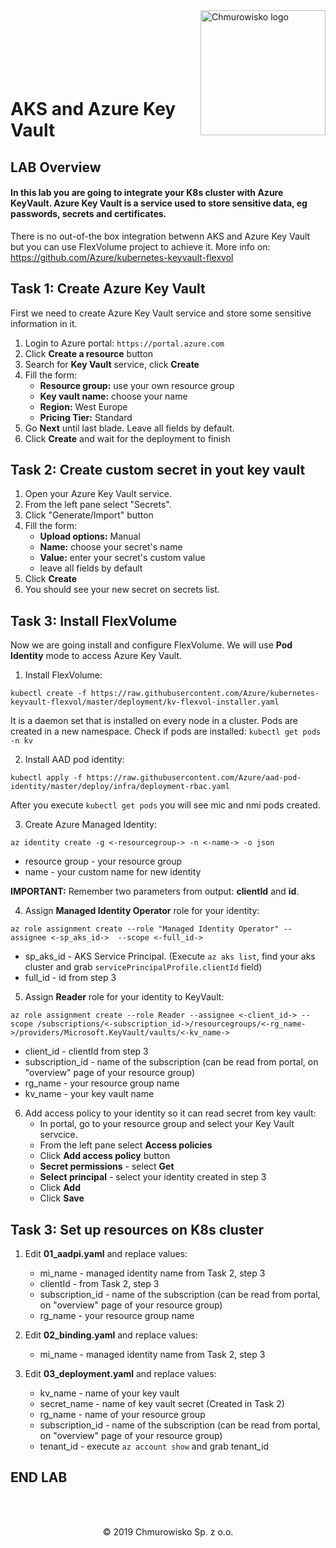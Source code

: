 <img src="../../../img/logo.png" alt="Chmurowisko logo" width="200" align="right">
<br><br>
<br><br>
<br><br>

# AKS and Azure Key Vault

## LAB Overview

#### In this lab you are going to integrate your K8s cluster with Azure KeyVault. Azure Key Vault is a service used to store sensitive data, eg passwords, secrets and certificates.

There is no out-of-the box integration betwenn AKS and Azure Key Vault but you can use FlexVolume project to achieve it. More info on: https://github.com/Azure/kubernetes-keyvault-flexvol


## Task 1: Create Azure Key Vault
First we need to create Azure Key Vault service and store some sensitive information in it.

1. Login to Azure portal: `https://portal.azure.com`
2. Click **Create a resource** button
3. Search for **Key Vault** service, click **Create**
4. Fill the form:
   - **Resource group:** use your own resource group
   - **Key vault name:** choose your name
   - **Region:** West Europe
   - **Pricing Tier:** Standard
5. Go **Next** until last blade. Leave all fields by default.
6. Click **Create** and wait for the deployment to finish

## Task 2: Create custom secret in yout key vault
1. Open your Azure Key Vault service.
2. From the left pane select "Secrets".
3. Click "Generate/Import" button
4. Fill the form:
   - **Upload options:** Manual
   - **Name:** choose your secret's name
   - **Value:** enter your secret's custom value
   - leave all fields by default
5. Click **Create**
6. You should see your new secret on secrets list.

## Task 3: Install FlexVolume
Now we are going install and configure FlexVolume. We will use **Pod Identity** mode to access Azure Key Vault.
1. Install FlexVolume:
   
`kubectl create -f https://raw.githubusercontent.com/Azure/kubernetes-keyvault-flexvol/master/deployment/kv-flexvol-installer.yaml`

It is a daemon set that is installed on every node in a cluster. Pods are created in a new namespace. Check if pods are installed:
`kubectl get pods -n kv`

2. Install AAD pod identity:
   
`kubectl apply -f https://raw.githubusercontent.com/Azure/aad-pod-identity/master/deploy/infra/deployment-rbac.yaml`

After you execute `kubectl get pods` you will see mic and nmi pods created.

3. Create Azure Managed Identity:
   
`az identity create -g <-resourcegroup-> -n <-name-> -o json`
- resource group - your resource group
- name - your custom name for new identity

**IMPORTANT:**
Remember two parameters from output: **clientId** and **id**.

4. Assign **Managed Identity Operator** role for your identity:

`az role assignment create --role "Managed Identity Operator" --assignee <-sp_aks_id->  --scope <-full_id->`
- sp_aks_id - AKS Service Principal. (Execute `az aks list`, find your aks cluster and grab `servicePrincipalProfile.clientId` field)
- full_id - id from step 3

5. Assign **Reader** role for your identity to KeyVault:
   
`az role assignment create --role Reader --assignee <-client_id-> --scope /subscriptions/<-subscription_id->/resourcegroups/<-rg_name->/providers/Microsoft.KeyVault/vaults/<-kv_name->`
   - client_id - clientId from step 3
   - subscription_id - name of the subscription (can be read from portal, on "overview" page of your resource group)
   - rg_name - your resource group name
   - kv_name - your key vault name

6. Add access policy to your identity so it can read secret from key vault:
   -  In portal, go to your resource group and select your Key Vault servcice.
   -  From the left pane select **Access policies**
   -  Click **Add access policy** button
   -  **Secret permissions** - select **Get**
   -  **Select principal** - select your identity created in step 3
   -  Click **Add**
   -  Click **Save**

## Task 3: Set up resources on K8s cluster
1. Edit **01_aadpi.yaml** and replace values:
   - mi_name - managed identity name from Task 2, step 3
   - clientId - from Task 2, step 3
   - subscription_id - name of the subscription (can be read from portal, on "overview" page of your resource group)
   - rg_name - your resource group name

2. Edit **02_binding.yaml** and replace values:
   - mi_name - managed identity name from Task 2, step 3

3. Edit **03_deployment.yaml** and replace values:
   - kv_name - name of your key vault
   - secret_name - name of key vault secret (Created in Task 2)
   - rg_name - name of your resource group
   - subscription_id - name of the subscription (can be read from portal, on "overview" page of your resource group)
   - tenant_id - execute `az account show` and grab tenant_id

## END LAB

<br><br>

<center><p>&copy; 2019 Chmurowisko Sp. z o.o.<p></center>
